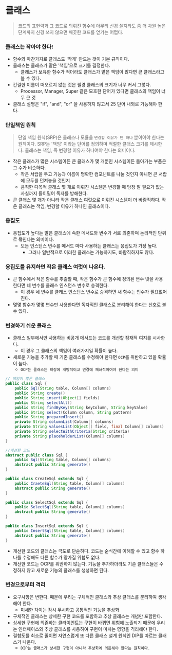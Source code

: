 # 클래스
> 코드의 표현력과 그 코드로 의뤄진 함수에 아무리 신경 쓸지라도
> 좀 더 차원 높은 단계까지 신경 쓰지 않으면 깨끗한 코드를 얻기는 어렵다.


### 클래스는 작아야 한다!
- 함수와 마찬가지로 클래스도 '작게' 만드는 것이 기본 규칙이다.
- 클래스는 클래스가 맡은 '책임'으로 크기를 결정한다.
    - 클래스가 보유한 함수가 적더라도 클래스가 맡은 책임이 많다면 큰 클래스라고 볼 수 있다.
- 간결한 이름이 떠오르지 않는 것은 필경 클래스의 크기가 너무 커서 그렇다.
    - Processor, Manager, Super 같은 모호한 단어가 있다면 클래스의 책임이 너무 큰 것
- 클래스 설명은 "if", "and", "or" 을 사용하지 않고서 25 단어 내외로 가능해야 한다.

### 단일책임 원칙
> 단일 책임 원칙(SRP)은 클래스나 모듈을 `변경할 이유가 단 하나` 뿐이어야 한다는 원칙이다.
> SRP는 '책임' 이라는 단어를 정의하며 적절한 클래스 크기를 제시한다.
> 클래스는 책임, 즉 변경할 이유가 하나여야 한다는 의미이다.

- 작은 클래스가 많은 시스템이든 큰 클래스가 몇 개뿐인 시스템이든 돌아가는 부품은 그 수가 비슷하다.
  - 작은 서랍을 두고 기능과 이름이 명확한 컴포넌트를 나눌 것인지 아니면 큰 서랍에 모두를 던져놓을 것인지
  - 큼직한 다목적 클래스 몇 개로 이뤄진 시스템은 변경할 때 당장 알 필요가 없는 사실까지 들이밀어 독자를 방해한다. 
- 큰 클래스 몇 개가 아니라 작은 클래스 여럿으로 이뤄진 시스템이 더 바람직하다. 작은 클래스는 책임, 변경할 이유가 하나인 클래스이다.

### 응집도
- 응집도가 높다는 말은 클래스에 속한 메서드와 변수가 서로 의존하며 논리적인 단위로 묶인다는 의미이다.
  - 모든 인스턴스 변수를 메서드 마다 사용하는 클래스는 응집도가 가장 높다.
    - 그러나 일반적으로 이러한 클래스는 가능하지도, 바람직하지도 않다.

### 응집도를 유지하면 작은 클래스 여럿이 나온다.
- 큰 함수에서 작은 함수를 추출할 때, 작은 함수가 큰 함수에 정의된 변수 넷을 사용한다면 네 변수를 클래스 인스턴스 변수로 승격한다.
  - 이 경우 네 변수를 클래스 인스턴스 변수로 승격하면 새 함수는 인수가 필요없어진다.
- 몇몇 함수가 몇몇 변수만 사용한다면 독자적인 클래스로 분리해야 한다는 신호로 볼 수 있다. 

### 변경하기 쉬운 클래스
- 클래스 일부에서만 사용하는 비공개 메서드는 코드를 개선할 잠재적 여지를 시사한다.
  - 이 경우 그 클래스의 책임이 여러가지일 확률이 높다.
- 새로운 기능을 추가할 때 기존 클래스를 수정해야 한다면 `OCP`를 위반하고 있을 확률이 높다.
  - `OCP는 클래스는 확장에 개방적이고 변경에 폐쇄적이여야 한다는 의미`

```java
// 책임이 많은 클래스
public class Sql {
    public Sql(String table, Column[] columns)
    public String create()
    public String insert(Object[] fields)
    public String selectAll()
    public String findByKey(String keyColumn, String keyValue)
    public String select(Column column, String pattern)
    public String preparedInsert()
    private String columnList(Column[] columns)
    private String valuesList(Object[] field, final Column[] columns)
    private String selectWithCriteria(String criteria)
    private String placeholderList(Column[] columns)
}

//개선한 코드
abstract public class Sql {
    public Sql(String table, Column[] columns)
    abstract public String generate()
}

public class CreateSql extends Sql {
    public CraeteSql(String table, Column[] columns)
    abstract public String generate()
}

public class SelectSql extends Sql {
    public SelectSql(String table, Column[] columns)
    abstract public String generate()
}

public class InsertSql extends Sql {
    public InsertSql(String table, Column[] columns)
    abstract public String generate()
}
```
- 개선한 코드의 클래스는 극도로 단순하다. 코드는 순식간에 이해할 수 있고 함수 하나를 수정해도 다른 함수가 망가질 위험도 없다.
- 개선한 코드는 OCP를 위반하지 않는다. 기능을 추가하더라도 기존 클래스들은 수정하지 않고 새로운 기능의 클래스를 생성하면 된다.

### 변경으로부터 격리
- 요구사항은 변한다. 때문에 우리는 구체적인 클래스와 추상 클래스를 분리하여 생각해야 한다.
  - 미세한 차이는 잠시 무시하고 공통적인 기능을 추상화
- 구체적인 클래스는 상세한 구현 코드를 포함하고 추상 클래스는 개념만 포함한다.
- 상세한 구현에 의존하는 클라이언트는 구현이 바뀌면 위험에 노출되기 때문에 우리는 인터페이스와 추상 클래스를 사용하여 구현이 미치는 영향을 격리해야 한다.
- 결합도를 최소로 줄이면 자연스럽게 또 다른 클래스 설계 원칙인 DIP를 따르는 클래스가 나온다. 
  - `DIP는 클래스가 상세한 구현이 아니라 추상화에 의존해야 한다는 원칙이다.`